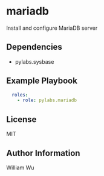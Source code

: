 mariadb
=======

Install and configure MariaDB server

Dependencies
------------

- pylabs.sysbase

Example Playbook
----------------

```yaml
  roles:
    - role: pylabs.mariadb
```

License
-------

MIT

Author Information
------------------

William Wu
